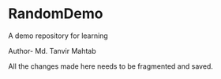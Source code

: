 # RandomDemo
A demo repository for learning 

Author- Md. Tanvir Mahtab

All the changes made here needs to be fragmented and saved.